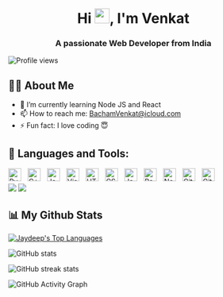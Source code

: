 <h1 align="center">Hi <img src="https://raw.githubusercontent.com/MartinHeinz/MartinHeinz/master/wave.gif" width="30px">, I'm Venkat</h1>
<h3 align="center">A passionate Web Developer from India</h3>


![Profile views](https://gpvc.arturio.dev/venkat10gitty)

## 🙋‍♂️ About Me

    
- 🌱 I’m currently learning Node JS and React  
- 📫 How to reach me: BachamVenkat@icloud.com 
- ⚡ Fun fact: I love coding 😇 

## 🚀 Languages and Tools:

<p align="left"> 
    <img align="left" alt="Pyhton" width="26px" src="https://cdn.worldvectorlogo.com/logos/python-5.svg" style="padding-right:10px;" />
<img align="left" alt="C++" width="26px" src="https://www.svgrepo.com/show/303480/c-logo.svg" style="padding-right:10px;" />
<img align="left" alt="Java" width="26px" src="https://cdn.worldvectorlogo.com/logos/java-14.svg" style="padding-right:10px;" />
<img align="left" alt="Visual Studio Code" width="26px" src="https://cdn.jsdelivr.net/gh/devicons/devicon/icons/vscode/vscode-original.svg" style="padding-right:10px;" />
<img align="left" alt="HTML5" width="26px" src="https://cdn.jsdelivr.net/gh/devicons/devicon/icons/html5/html5-original.svg" style="padding-right:10px;" />
<img align="left" alt="CSS3" width="26px" src="https://cdn.jsdelivr.net/gh/devicons/devicon/icons/css3/css3-original.svg" style="padding-right:10px;" />
<img align="left" alt="JavaScript" width="26px" src="https://cdn.jsdelivr.net/gh/devicons/devicon/icons/javascript/javascript-original.svg" style="padding-right:10px;" />
<img align="left" alt="React" width="26px" src="https://cdn.jsdelivr.net/gh/devicons/devicon/icons/react/react-original.svg" style="padding-right:10px;" />
<img align="left" alt="Node.js" width="26px" src="https://cdn.jsdelivr.net/gh/devicons/devicon/icons/nodejs/nodejs-original.svg" style="padding-right:10px;" />
<img align="left" alt="Git" width="26px" src="https://cdn.jsdelivr.net/gh/devicons/devicon/icons/git/git-original.svg" style="padding-right:10px;" />
<img align="left" alt="GitHub" width="26px" src="https://user-images.githubusercontent.com/3369400/139447912-e0f43f33-6d9f-45f8-be46-2df5bbc91289.png" style="padding-right:10px;" 
</p>
<br/>




<a href = "https://twitter.com/imVenky10"><img src="https://img.icons8.com/fluent/48/000000/twitter.png"/></a>
<a href = "https://github.com/Venkat10gitty"><img src="https://img.icons8.com/fluent/github.png"/></a>


<!-- <a href='https://archiveprogram.github.com/'><img src='https://raw.githubusercontent.com/acervenky/animated-github-badges/master/assets/acbadge.gif' width='40' height='40'></a> <a href='https://docs.github.com/en/developers'><img src='https://raw.githubusercontent.com/acervenky/animated-github-badges/master/assets/devbadge.gif' width='40' height='40'></a> <a href='https://github.com/pricing'><img src='https://raw.githubusercontent.com/acervenky/animated-github-badges/master/assets/pro.gif' width='40' height='40'></a> <a href='https://stars.github.com/'><img src='https://raw.githubusercontent.com/acervenky/animated-github-badges/master/assets/starbadge.gif' width='35' height='35'></a> <a href='https://docs.github.com/en/github/supporting-the-open-source-community-with-github-sponsors'><img src='https://raw.githubusercontent.com/acervenky/animated-github-badges/master/assets/sponsorbadge.gif' width='35' height='35'></a>  -->
## 📊 My Github Stats

<a href="https://github.com/jaydeepdey03/github-readme-stats"><img alt="Jaydeep's Top Languages" src="https://github-readme-stats.vercel.app/api/top-langs/?username=venkat10gitty&langs_count=8&count_private=true&layout=compact&theme=react&hide_border=true&bg_color=0D1117" /></a>

![GitHub stats](https://github-readme-stats.vercel.app/api?username=venkat10gitty&show_icons=true&count_private=true&theme=react&hide_border=true&bg_color=0D1117)  


![GitHub streak stats](https://github-readme-streak-stats.herokuapp.com/?user=venkat10gitty&theme=black-ice&hide_border=true&stroke=0000&background=060A0CD0)  


![GitHub Activity Graph](https://activity-graph.herokuapp.com/graph?username=venkat10gitty&bg_color=0D1117&color=5BCDEC&line=5BCDEC&point=FFFFFF&hide_border=true)  


